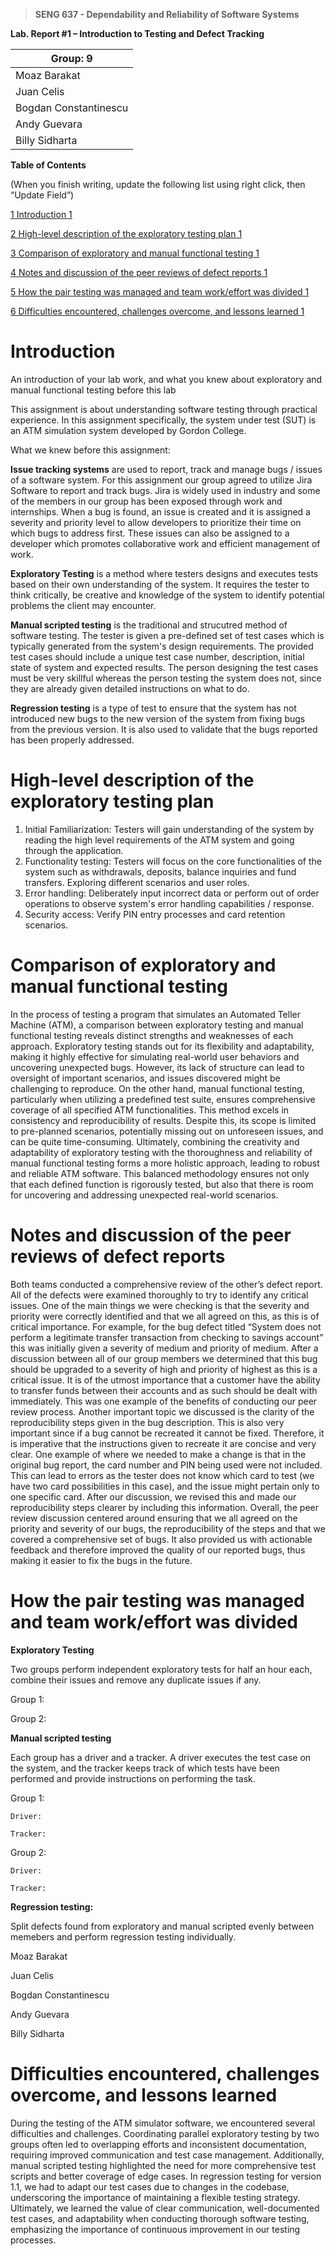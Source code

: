 > **SENG 637 - Dependability and Reliability of Software Systems**

**Lab. Report \#1 – Introduction to Testing and Defect Tracking**

| Group: 9               |
| ---------------------- |
| Moaz Barakat           |
| Juan Celis             |
| Bogdan Constantinescu |
| Andy Guevara          |
| Billy Sidharta         |

**Table of Contents**

(When you finish writing, update the following list using right click, then
“Update Field”)

[1 Introduction	1](#_Toc439194677)

[2 High-level description of the exploratory testing plan	1](#_Toc439194678)

[3 Comparison of exploratory and manual functional testing	1](#_Toc439194679)

[4 Notes and discussion of the peer reviews of defect reports	1](#_Toc439194680)

[5 How the pair testing was managed and team work/effort was
divided	1](#_Toc439194681)

[6 Difficulties encountered, challenges overcome, and lessons
learned	1](#_Toc439194682)

# Introduction

An introduction of your lab work, and what you knew about exploratory and manual
functional testing before this lab

This assignment is about understanding software testing through practical experience. In this assignment specifically, the system under test (SUT) is an ATM simulation system developed by Gordon College. 

What we knew before this assignment:

**Issue tracking systems** are used to report, track and manage bugs / issues of a software system. For this assignment our group agreed to utilize Jira Software to report and track bugs. Jira is widely used in industry and some of the members in our group has been exposed through work and internships. When a bug is found, an issue is created and it is assigned a severity and priority level to allow developers to prioritize their time on which bugs to address first. These issues can also be assigned to a developer which promotes collaborative work and efficient management of work.

**Exploratory Testing** is a method where testers designs and executes tests based on their own understanding of the system. It requires the tester to think critically, be creative and knowledge of the system to identify potential problems the client may encounter. 

**Manual scripted testing** is the traditional and strucutred method of software testing. The tester is given a pre-defined set of test cases which is typically generated from the system's design requirements. The provided test cases should include a unique test case number, description, initial state of system and expected results. The person designing the test cases must be very skillful whereas the person testing the system does not, since they are already given detailed instructions on what to do. 

**Regression testing** is a type of test to ensure that the system has not introduced new bugs to the new version of the system from fixing bugs from the previous version. It is also used to validate that the bugs reported has been properly addressed. 

# High-level description of the exploratory testing plan

1. Initial Familiarization: Testers will gain understanding of the system by reading the high level requirements of the ATM system and going through the application.
2. Functionality testing: Testers will focus on the core functionalities of the system such as withdrawals, deposits, balance inquiries and fund transfers. Exploring different scenarios and user roles.
3. Error handling: Deliberately input incorrect data or perform out of order operations to observe system's error handling capabilities / response.
4. Security access: Verify PIN entry processes and card retention scenarios.

# Comparison of exploratory and manual functional testing

In the process of testing a program that simulates an Automated Teller Machine (ATM), a comparison between exploratory testing and manual functional testing reveals distinct strengths and weaknesses of each approach. Exploratory testing stands out for its flexibility and adaptability, making it highly effective for simulating real-world user behaviors and uncovering unexpected bugs. However, its lack of structure can lead to oversight of important scenarios, and issues discovered might be challenging to reproduce. On the other hand, manual functional testing, particularly when utilizing a predefined test suite, ensures comprehensive coverage of all specified ATM functionalities. This method excels in consistency and reproducibility of results. Despite this, its scope is limited to pre-planned scenarios, potentially missing out on unforeseen issues, and can be quite time-consuming. Ultimately, combining the creativity and adaptability of exploratory testing with the thoroughness and reliability of manual functional testing forms a more holistic approach, leading to robust and reliable ATM software. This balanced methodology ensures not only that each defined function is rigorously tested, but also that there is room for uncovering and addressing unexpected real-world scenarios.
# Notes and discussion of the peer reviews of defect reports

Both teams conducted a comprehensive review of the other’s defect report. All of the defects were examined thoroughly to try to identify any critical issues. One of the main things we were checking is that the severity and priority were correctly identified and that we all agreed on this, as this is of critical importance. For example, for the bug defect titled “System does not perform a legitimate transfer transaction from checking to savings account” this was initially given a severity of medium and priority of medium. After a discussion between all of our group members we determined that this bug should be upgraded to a severity of high and priority of highest as this is a critical issue. It is of the utmost importance that a customer have the ability to transfer funds between their accounts and as such should be dealt with immediately. This was one example of the benefits of conducting our peer review process. Another important topic we discussed is the clarity of the reproducibility steps given in the bug description. This is also very important since if a bug cannot be recreated it cannot be fixed. Therefore, it is imperative that the instructions given to recreate it are concise and very clear. One example of where we needed to make a change is that in the original bug report, the card number and PIN being used were not included. This can lead to errors as the tester does not know which card to test (we have two card possibilities in this case), and the issue might pertain only to one specific card. After our discussion, we revised this and made our reproducibility steps clearer by including this information. Overall, the peer review discussion centered around ensuring that we all agreed on the priority and severity of our bugs, the reproducibility of the steps and that we covered a comprehensive set of bugs. It also provided us with actionable feedback and therefore improved the quality of our reported bugs, thus making it easier to fix the bugs in the future.

# How the pair testing was managed and team work/effort was divided

**Exploratory Testing**

Two groups perform independent exploratory tests for half an hour each, combine their issues and remove any duplicate issues if any. 

Group 1:

Group 2: 

**Manual scripted testing**

Each group has a driver and a tracker. A driver executes the test case on the system, and the tracker keeps track of which tests have been performed and provide instructions on performing the task.

Group 1:

    Driver:

    Tracker:

Group 2:

    Driver:

    Tracker:

**Regression testing:**

Split defects found from exploratory and manual scripted evenly between memebers and perform regression testing individually. 

Moaz Barakat

Juan Celis

Bogdan Constantinescu

Andy Guevara

Billy Sidharta

# Difficulties encountered, challenges overcome, and lessons learned
During the testing of the ATM simulator software, we encountered several difficulties and challenges. Coordinating parallel exploratory testing by two groups often led to overlapping efforts and inconsistent documentation, requiring improved communication and test case management. Additionally, manual scripted testing highlighted the need for more comprehensive test scripts and better coverage of edge cases. In regression testing for version 1.1, we had to adapt our test cases due to changes in the codebase, underscoring the importance of maintaining a flexible testing strategy. Ultimately, we learned the value of clear communication, well-documented test cases, and adaptability when conducting thorough software testing, emphasizing the importance of continuous improvement in our testing processes.
